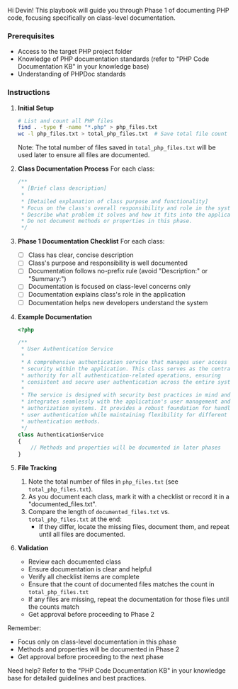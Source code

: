 Hi Devin! This playbook will guide you through Phase 1 of documenting PHP code, focusing specifically on class-level documentation.

### Prerequisites
- Access to the target PHP project folder
- Knowledge of PHP documentation standards (refer to "PHP Code Documentation KB" in your knowledge base)
- Understanding of PHPDoc standards

### Instructions

1. **Initial Setup**
   ```bash
   # List and count all PHP files
   find . -type f -name "*.php" > php_files.txt
   wc -l php_files.txt > total_php_files.txt  # Save total file count
   ```

   Note: The total number of files saved in `total_php_files.txt` will be used later to ensure all files are documented.

2. **Class Documentation Process**
   For each class:

   ```php
   /**
    * [Brief class description]
    *
    * [Detailed explanation of class purpose and functionality]
    * Focus on the class's overall responsibility and role in the system.
    * Describe what problem it solves and how it fits into the application.
    * Do not document methods or properties in this phase.
    */
   ```

3. **Phase 1 Documentation Checklist**
   For each class:
   - [ ] Class has clear, concise description
   - [ ] Class's purpose and responsibility is well documented
   - [ ] Documentation follows no-prefix rule (avoid "Description:" or "Summary:")
   - [ ] Documentation is focused on class-level concerns only
   - [ ] Documentation explains class's role in the application
   - [ ] Documentation helps new developers understand the system

4. **Example Documentation**
   ```php
   <?php

   /**
    * User Authentication Service
    *
    * A comprehensive authentication service that manages user access and
    * security within the application. This class serves as the central
    * authority for all authentication-related operations, ensuring
    * consistent and secure user authentication across the entire system.
    *
    * The service is designed with security best practices in mind and
    * integrates seamlessly with the application's user management and
    * authorization systems. It provides a robust foundation for handling
    * user authentication while maintaining flexibility for different
    * authentication methods.
    */
   class AuthenticationService
   {
       // Methods and properties will be documented in later phases
   }
   ```

5. **File Tracking**
   1. Note the total number of files in `php_files.txt` (see `total_php_files.txt`).
   2. As you document each class, mark it with a checklist or record it in a "documented_files.txt".
   3. Compare the length of `documented_files.txt` vs. `total_php_files.txt` at the end:
      - If they differ, locate the missing files, document them, and repeat until all files are documented.

6. **Validation**
   - Review each documented class
   - Ensure documentation is clear and helpful
   - Verify all checklist items are complete
   - Ensure that the count of documented files matches the count in `total_php_files.txt`
   - If any files are missing, repeat the documentation for those files until the counts match
   - Get approval before proceeding to Phase 2

Remember:
- Focus only on class-level documentation in this phase
- Methods and properties will be documented in Phase 2
- Get approval before proceeding to the next phase


Need help? Refer to the "PHP Code Documentation KB" in your knowledge base for detailed guidelines and best practices.
